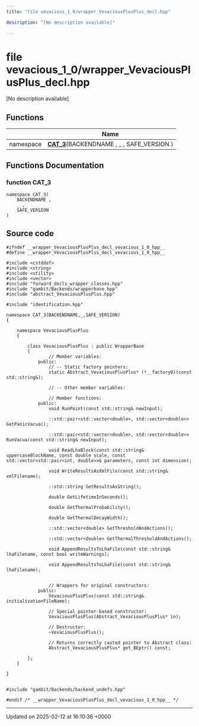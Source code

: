 ```yaml
---
title: "file vevacious_1_0/wrapper_VevaciousPlusPlus_decl.hpp"

description: "[No description available]"

---
```


# file vevacious_1_0/wrapper_VevaciousPlusPlus_decl.hpp

[No description available]

## Functions

|                | Name           |
| -------------- | -------------- |
| namespace | **[CAT_3](/documentation/code/files/wrapper__vevaciousplusplus__decl_8hpp/#function-cat-3)**(BACKENDNAME , _ , SAFE_VERSION ) |


## Functions Documentation

### function CAT_3

```
namespace CAT_3(
    BACKENDNAME ,
    _ ,
    SAFE_VERSION 
)
```




## Source code

```
#ifndef __wrapper_VevaciousPlusPlus_decl_vevacious_1_0_hpp__
#define __wrapper_VevaciousPlusPlus_decl_vevacious_1_0_hpp__

#include <cstddef>
#include <string>
#include <utility>
#include <vector>
#include "forward_decls_wrapper_classes.hpp"
#include "gambit/Backends/wrapperbase.hpp"
#include "abstract_VevaciousPlusPlus.hpp"

#include "identification.hpp"

namespace CAT_3(BACKENDNAME,_,SAFE_VERSION)
{
    
    namespace VevaciousPlusPlus
    {
        
        class VevaciousPlusPlus : public WrapperBase
        {
                // Member variables: 
            public:
                // -- Static factory pointers: 
                static Abstract_VevaciousPlusPlus* (*__factory0)(const std::string&);
        
                // -- Other member variables: 
        
                // Member functions: 
            public:
                void RunPoint(const std::string& newInput);
        
                ::std::pair<std::vector<double>, std::vector<double>> GetPanicVacua();
        
                ::std::pair<std::vector<double>, std::vector<double>> RunVacua(const std::string& newInput);
        
                void ReadLhaBlock(const std::string& uppercaseBlockName, const double scale, const std::vector<std::pair<int, double>>& parameters, const int dimension);
        
                void WriteResultsAsXmlFile(const std::string& xmlFilename);
        
                ::std::string GetResultsAsString();
        
                double GetLifetimeInSeconds();
        
                double GetThermalProbability();
        
                double GetThermalDecayWidth();
        
                ::std::vector<double> GetThresholdAndActions();
        
                ::std::vector<double> GetThermalThresholdAndActions();
        
                void AppendResultsToLhaFile(const std::string& lhaFilename, const bool writeWarnings);
        
                void AppendResultsToLhaFile(const std::string& lhaFilename);
        
        
                // Wrappers for original constructors: 
            public:
                VevaciousPlusPlus(const std::string& initializationFileName);
        
                // Special pointer-based constructor: 
                VevaciousPlusPlus(Abstract_VevaciousPlusPlus* in);
        
                // Destructor: 
                ~VevaciousPlusPlus();
        
                // Returns correctly casted pointer to Abstract class: 
                Abstract_VevaciousPlusPlus* get_BEptr() const;
        
        };
    }
    
}


#include "gambit/Backends/backend_undefs.hpp"

#endif /* __wrapper_VevaciousPlusPlus_decl_vevacious_1_0_hpp__ */
```


-------------------------------

Updated on 2025-02-12 at 16:10:36 +0000
